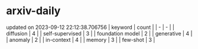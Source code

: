 # arxiv-daily
updated on 2023-09-12 22:12:38.706756
| keyword | count |
| - | - |
| diffusion | 4 |
| self-supervised | 3 |
| foundation model | 2 |
| generative | 4 |
| anomaly | 2 |
| in-context | 4 |
| memory | 3 |
| few-shot | 3 |
